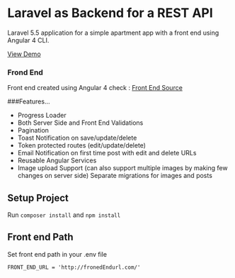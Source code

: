 # Laravel as Backend for a REST API

Laravel 5.5 application for a simple apartment app with a front end using Angular 4 CLI.

[View Demo](http://xvelopers.com/animus/)

### Frond End
Front end created using Angular 4 check :
[Front End Source](https://github.com/naumanahmed19/apartments-app)


###Features…

- Progress Loader
- Both Server Side and Front End Validations
- Pagination
- Toast Notification on save/update/delete
- Token protected routes (edit/update/delete)
- Email Notification on first time post with edit and delete URLs
- Reusable Angular Services
- Image upload Support (can also support multiple images by making few changes on server side)
Separate migrations for images and posts

## Setup Project 

Run `composer install` and `npm install`

## Front end Path

Set front end path in your .env file

```FRONT_END_URL = 'http://fronedEndurl.com/'```
